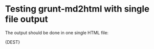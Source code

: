 Testing grunt-md2html with single file output
=================================================

The output should be done in one single HTML file:

{DEST}